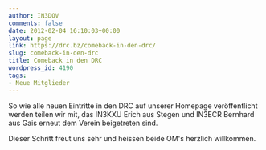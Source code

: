 ```yaml
---
author: IN3DOV
comments: false
date: 2012-02-04 16:10:03+00:00
layout: page
link: https://drc.bz/comeback-in-den-drc/
slug: comeback-in-den-drc
title: Comeback in den DRC
wordpress_id: 4190
tags:
- Neue Mitglieder
---
```


So wie alle neuen Eintritte in den DRC auf unserer Homepage veröffentlicht werden teilen wir mit, das IN3KXU Erich aus Stegen und IN3ECR Bernhard aus Gais erneut dem Verein beigetreten sind.

Dieser Schritt freut uns sehr und heissen beide OM's herzlich willkommen.
